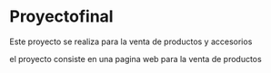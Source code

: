 # Proyectofinal
Este proyecto se realiza para la venta de productos y accesorios 

el proyecto consiste en una pagina web para la venta de productos 
